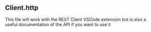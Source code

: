 ## Client.http 
This file will work with the REST Client VSCode extension but is also a useful documentaiton of the API if you want to use it